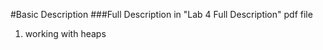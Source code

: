 #Basic Description 
###Full Description in "Lab 4 Full Description" pdf file 

1. working with heaps